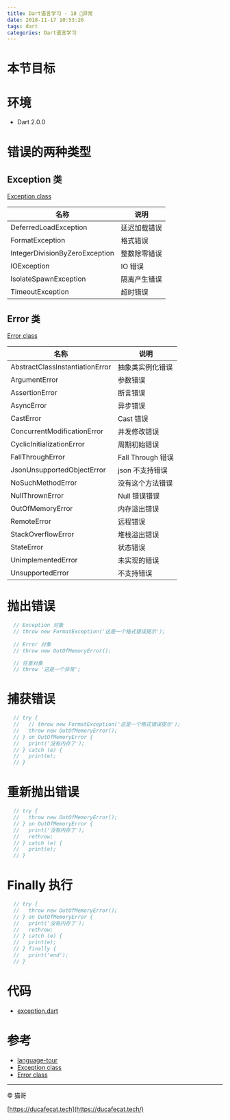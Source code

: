 ```yaml
---
title: Dart语言学习 - 18 异常
date: 2018-11-17 10:53:26
tags: dart
categories: Dart语言学习
---
```


# 本节目标

# 环境

- Dart 2.0.0

# 错误的两种类型

## Exception 类

[Exception class](https://api.dartlang.org/stable/2.1.0/dart-core/Exception-class.html)

| 名称                           | 说明         |
| ------------------------------ | ------------ |
| DeferredLoadException          | 延迟加载错误 |
| FormatException                | 格式错误     |
| IntegerDivisionByZeroException | 整数除零错误 |
| IOException                    | IO 错误      |
| IsolateSpawnException          | 隔离产生错误 |
| TimeoutException               | 超时错误     |

## Error 类
[Error class](https://api.dartlang.org/stable/2.1.0/dart-core/Error-class.html)

| 名称                            | 说明              |
| ------------------------------- | ----------------- |
| AbstractClassInstantiationError | 抽象类实例化错误  |
| ArgumentError                   | 参数错误          |
| AssertionError                  | 断言错误          |
| AsyncError                      | 异步错误          |
| CastError                       | Cast 错误         |
| ConcurrentModificationError     | 并发修改错误      |
| CyclicInitializationError       | 周期初始错误      |
| FallThroughError                | Fall Through 错误 |
| JsonUnsupportedObjectError      | json 不支持错误   |
| NoSuchMethodError               | 没有这个方法错误  |
| NullThrownError                 | Null 错误错误     |
| OutOfMemoryError                | 内存溢出错误      |
| RemoteError                     | 远程错误          |
| StackOverflowError              | 堆栈溢出错误      |
| StateError                      | 状态错误          |
| UnimplementedError              | 未实现的错误      |
| UnsupportedError                | 不支持错误        |

# 抛出错误

```dart
  // Exception 对象
  // throw new FormatException('这是一个格式错误提示');
  
  // Error 对象
  // throw new OutOfMemoryError();

  // 任意对象
  // throw '这是一个异常';
```

# 捕获错误

```dart
  // try {
  //   // throw new FormatException('这是一个格式错误提示');
  //   throw new OutOfMemoryError();
  // } on OutOfMemoryError {
  //   print('没有内存了');
  // } catch (e) {
  //   print(e);
  // }
```

# 重新抛出错误

```dart
  // try {
  //   throw new OutOfMemoryError();
  // } on OutOfMemoryError {
  //   print('没有内存了');
  //   rethrow;
  // } catch (e) {
  //   print(e);
  // }
```

# Finally 执行

```dart
  // try {
  //   throw new OutOfMemoryError();
  // } on OutOfMemoryError {
  //   print('没有内存了');
  //   rethrow;
  // } catch (e) {
  //   print(e);
  // } finally {
  //   print('end');
  // }
```

# 代码

- [exception.dart](https://github.com/ducafecat/dart-learn/blob/master/18-异常/exception.dart)

# 参考

- [language-tour](https://www.dartlang.org/guides/language/language-tour)
- [Exception class](https://api.dartlang.org/stable/2.1.0/dart-core/Exception-class.html)
- [Error class](https://api.dartlang.org/stable/2.1.0/dart-core/Error-class.html)

---

© 猫哥

[https://ducafecat.tech](https://ducafecat.tech/)
